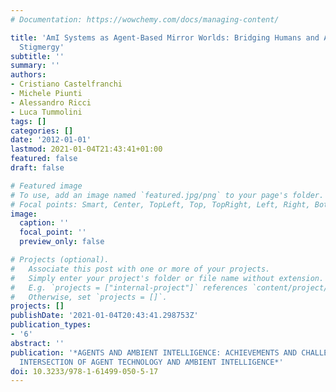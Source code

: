 ```yaml
---
# Documentation: https://wowchemy.com/docs/managing-content/

title: 'AmI Systems as Agent-Based Mirror Worlds: Bridging Humans and Agents through
  Stigmergy'
subtitle: ''
summary: ''
authors:
- Cristiano Castelfranchi
- Michele Piunti
- Alessandro Ricci
- Luca Tummolini
tags: []
categories: []
date: '2012-01-01'
lastmod: 2021-01-04T21:43:41+01:00
featured: false
draft: false

# Featured image
# To use, add an image named `featured.jpg/png` to your page's folder.
# Focal points: Smart, Center, TopLeft, Top, TopRight, Left, Right, BottomLeft, Bottom, BottomRight.
image:
  caption: ''
  focal_point: ''
  preview_only: false

# Projects (optional).
#   Associate this post with one or more of your projects.
#   Simply enter your project's folder or file name without extension.
#   E.g. `projects = ["internal-project"]` references `content/project/deep-learning/index.md`.
#   Otherwise, set `projects = []`.
projects: []
publishDate: '2021-01-04T20:43:41.298753Z'
publication_types:
- '6'
abstract: ''
publication: '*AGENTS AND AMBIENT INTELLIGENCE: ACHIEVEMENTS AND CHALLENGES IN THE
  INTERSECTION OF AGENT TECHNOLOGY AND AMBIENT INTELLIGENCE*'
doi: 10.3233/978-1-61499-050-5-17
---
```

